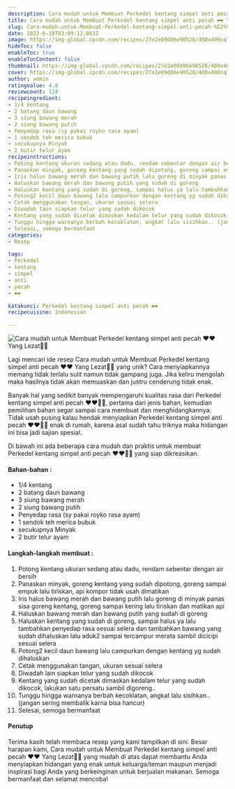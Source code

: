 ```yaml
---
description: Cara mudah untuk Membuat Perkedel kentang simpel anti pecah ❤️❤️ Yang Lezat"
title: Cara mudah untuk Membuat Perkedel kentang simpel anti pecah ❤️❤️ Yang Lezat
slug: Cara-mudah-untuk-Membuat-Perkedel-kentang-simpel-anti-pecah-%E2%9D%A4%EF%B8%8F%E2%9D%A4%EF%B8%8F-Yang-Lezat
date: 2022-6-18T03:09:12.063Z
image: https://img-global.cpcdn.com/recipes/27e2e09d06e90528/400x400cq70/photo.jpg
hideToc: false
enableToc: true
enableTocContent: false
thumbnail: https://img-global.cpcdn.com/recipes/27e2e09d06e90528/400x400cq70/photo.jpg
cover: https://img-global.cpcdn.com/recipes/27e2e09d06e90528/400x400cq70/photo.jpg
author: admin
ratingvalue: 4.8
reviewcount: 124
recipeingredient:
- 1/4 kentang
- 2 batang daun bawang
- 3 siung bawang merah
- 2 siung bawang putih
- Penyedap rasa (sy pakai royko rasa ayam)
- 1 sendok teh merica bubuk
- secukupnya Minyak
- 2 butir telur ayam
recipeinstructions:
- Potong kentang ukuran sedang atau dadu, rendam sebentar dengan air bersih
- Panaskan minyak, goreng kentang yang sudah dipotong, goreng sampai empuk lalu tiriskan, api kompor tidak usah dimatikan
- Iris halus bawang merah dan bawang putih lalu goreng di minyak panas sisa goreng kentang, goreng sampai kering lalu tiriskan dan matikan api
- Haluskan bawang merah dan bawang putih yang sudah di goreng
- Haluskan kentang yang sudah di goreng, sampai halus ya lalu tambahkan penyedap rasa sesuai selera dan tambahkan bawang yang sudah dihaluskan lalu aduk2 sampai tercampur merata sambil dicicipi sesuai selera
- Potong2 kecil daun bawang lalu campurkan dengan kentang yg sudah dihaluskan
- Cetak menggunakan tangan, ukuran sesuai selera
- Diwadah lain siapkan telur yang sudah dikocok
- Kentang yang sudah dicetak dimaskan kedalam telur yang sudah dikocok, lakukan satu persatu sambil digoreng..
- Tunggu hingga warnanya berbah kecoklatan, angkat lalu sisihkan.. (jangan sering membalik karna bisa hancur)
- Selesai, semoga bermanfaat
categories:
- Resep

tags:
- Perkedel
- kentang
- simpel
- anti
- pecah
- ❤️❤️

katakunci: Perkedel kentang simpel anti pecah ❤️❤️
recipecuisine: Indonesian

---
```


![Cara mudah untuk Membuat Perkedel kentang simpel anti pecah ❤️❤️ Yang Lezat👩‍🍳](https://img-global.cpcdn.com/recipes/27e2e09d06e90528/400x400cq70/photo.jpg)

Lagi mencari ide resep Cara mudah untuk Membuat Perkedel kentang simpel anti pecah ❤️❤️ Yang Lezat👩‍🍳 yang unik? Cara menyiapkannya memang tidak terlalu sulit namun tidak gampang juga. Jika keliru mengolah maka hasilnya tidak akan memuaskan dan justru cenderung tidak enak.

Banyak hal yang sedikit banyak mempengaruhi kualitas rasa dari Perkedel kentang simpel anti pecah ❤️❤️👩‍🍳, pertama dari jenis bahan, kemudian pemilihan bahan segar sampai cara membuat dan menghidangkannya. Tidak usah pusing kalau hendak menyiapkan Perkedel kentang simpel anti pecah ❤️❤️👩‍🍳 enak di rumah, karena asal sudah tahu triknya maka hidangan ini bisa jadi sajian spesial.

Di bawah ini ada beberapa cara mudah dan praktis untuk membuat Perkedel kentang simpel anti pecah ❤️❤️👩‍🍳 yang siap dikreasikan.

<!--inarticleads1-->

#### Bahan-bahan :

- 1/4 kentang
- 2 batang daun bawang
- 3 siung bawang merah
- 2 siung bawang putih
- Penyedap rasa (sy pakai royko rasa ayam)
- 1 sendok teh merica bubuk
- secukupnya Minyak
- 2 butir telur ayam

<!--inarticleads2-->

#### Langkah-langkah membuat :

1. Potong kentang ukuran sedang atau dadu, rendam sebentar dengan air bersih
1. Panaskan minyak, goreng kentang yang sudah dipotong, goreng sampai empuk lalu tiriskan, api kompor tidak usah dimatikan
1. Iris halus bawang merah dan bawang putih lalu goreng di minyak panas sisa goreng kentang, goreng sampai kering lalu tiriskan dan matikan api
1. Haluskan bawang merah dan bawang putih yang sudah di goreng
1. Haluskan kentang yang sudah di goreng, sampai halus ya lalu tambahkan penyedap rasa sesuai selera dan tambahkan bawang yang sudah dihaluskan lalu aduk2 sampai tercampur merata sambil dicicipi sesuai selera
1. Potong2 kecil daun bawang lalu campurkan dengan kentang yg sudah dihaluskan
1. Cetak menggunakan tangan, ukuran sesuai selera
1. Diwadah lain siapkan telur yang sudah dikocok
1. Kentang yang sudah dicetak dimaskan kedalam telur yang sudah dikocok, lakukan satu persatu sambil digoreng..
1. Tunggu hingga warnanya berbah kecoklatan, angkat lalu sisihkan.. (jangan sering membalik karna bisa hancur)
1. Selesai, semoga bermanfaat

#### Penutup

Terima kasih telah membaca resep yang kami tampilkan di sini. Besar harapan kami, Cara mudah untuk Membuat Perkedel kentang simpel anti pecah ❤️❤️ Yang Lezat👩‍🍳 yang mudah di atas dapat membantu Anda menyiapkan hidangan yang enak untuk keluarga/teman maupun menjadi inspirasi bagi Anda yang berkeinginan untuk berjualan makanan. Semoga bermanfaat dan selamat mencoba!